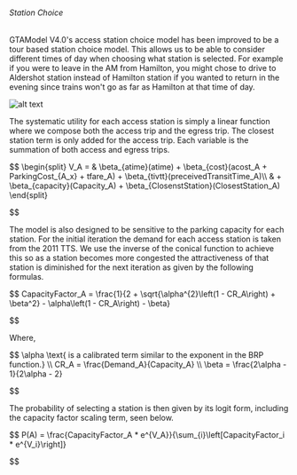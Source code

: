 ###### Station Choice

GTAModel V4.0's access station choice model has been improved to be a tour based station choice model.  This allows us to be able to consider different times of day
when choosing what station is selected.  For example if you were to leave in the AM from Hamilton, you might chose to drive to Aldershot station instead of
Hamilton station if you wanted to return in the evening since trains won't go as far as Hamilton at that time of day.

![alt text](images/AccessStationChoice.png "Access Station Choice")

The systematic utility for each access station is simply a linear function where we compose both the access trip and the egress trip. 
The closest station term is only added for the access trip.
Each variable is the summation of both access and egress trips.


$$
\begin{split}
V_A = & \beta_{atime}(atime) + \beta_{cost}(acost_A + ParkingCost_{A_x} + tfare_A) + \beta_{tivtt}(preceivedTransitTime_A)\\\\
& + \beta_{capacity}(Capacity_A) + \beta_{ClosenstStation}(ClosestStation_A)
\end{split}

$$

The model is also designed to be sensitive to the parking capacity for each station. 
For the initial iteration the demand for each access station is taken from the 2011 TTS. 
We use the inverse of the conical function to achieve this so as a station becomes more congested the attractiveness of that station
is diminished for the next iteration as given by the following formulas.


$$
CapacityFactor_A = \frac{1}{2 + \sqrt{\alpha^{2}\left(1 - CR_A\right) + \beta^2} - \alpha\left(1 - CR_A\right) - \beta}

$$

Where,


$$
\alpha \text{ is a calibrated term similar to the exponent in the BRP function.} \\\\
CR_A = \frac{Demand_A}{Capacity_A} \\\\
\beta = \frac{2\alpha - 1}{2\alpha - 2}

$$

The probability of selecting a station is then given by its logit form, including the capacity factor scaling term, seen below.


$$
P(A) = \frac{CapacityFactor_A * e^{V_A}}{\sum_{i}\left[CapacityFactor_i * e^{V_i}\right]}

$$
